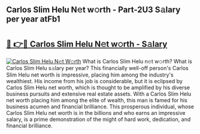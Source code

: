 ## Carlos Slim Helu N𝚎t w𝚘rth - Part-2U3 S𝚊lary per year atFb1

# <h2><a href="http://gc4afx.nevu.top/?p=Carlos+Slim+Helu">🔗 👉🔴 Carlos Slim Helu N𝚎t w𝚘rth - S𝚊lary</a></h2>

[![Carlos Slim Helu N𝚎t W𝚘rth](https://i.imgur.com/Oavwk0R.jpeg)](http://gc4afx.nevu.top/?p=Carlos+Slim+Helu)
What is Carlos Slim Helu n𝚎t w𝚘rth? What is Carlos Slim Helu s𝚊lary per year?
This financially well-off person's Carlos Slim Helu net worth is impressive, placing him among the industry's wealthiest. His income from his job is considerable, but it is eclipsed by Carlos Slim Helu net worth, which is thought to be amplified by his diverse business pursuits and extensive real estate assets. With a Carlos Slim Helu net worth placing him among the elite of wealth, this man is famed for his business acumen and financial brilliance. This prosperous individual, whose Carlos Slim Helu net worth is in the billions and who earns an impressive salary, is a prime demonstration of the might of hard work, dedication, and financial brilliance.

